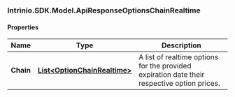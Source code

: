 [//]: # (CLASS:Intrinio.SDK.Model.ApiResponseOptionsChainRealtime)

[//]: # (KIND:object)

### Intrinio.SDK.Model.ApiResponseOptionsChainRealtime
#### Properties

[//]: # (START_DEFINITION)

Name | Type | Description
------------ | ------------- | -------------
**Chain** | [**List&lt;OptionChainRealtime&gt;**](OptionChainRealtime.md) | A list of realtime options for the provided expiration date their respective option prices. &nbsp;

[//]: # (END_DEFINITION)


[//]: # (CONTAINED_CLASS:Intrinio.SDK.Model.OptionChainRealtime)


